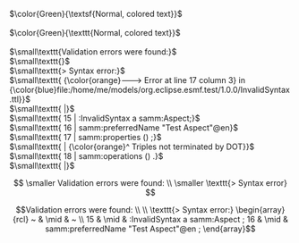 $\color{Green}{\textsf{Normal, colored text}}$<br>
<br>
$\color{Green}{\texttt{Normal, colored text}}$<br>
<br>
$\small\texttt{Validation errors were found:}$<br>
$\small\texttt{}$<br>
$\small\texttt{> Syntax error:}$<br>
$\small\texttt{  {\color{orange}---> Error at line 17 column 3} in {\color{blue}file:/home/me/models/org.eclipse.esmf.test/1.0.0/InvalidSyntax.ttl}}$<br>
$\small\texttt{     |}$<br>
$\small\texttt{  15 | :InvalidSyntax a samm:Aspect;}$<br>
$\small\texttt{  16 |    samm:preferredName "Test Aspect"@en}$<br>
$\small\texttt{  17 |    samm:properties () ;}$<br>
$\small\texttt{     |    {\color{orange}^ Triples not terminated by DOT}}$<br>
$\small\texttt{  18 |    samm:operations () .}$<br>
$\small\texttt{     |}$<br>


$$
\smaller Validation errors were found: \\
\smaller \texttt{> Syntax error}
$$


```math
Validation errors were found: \\
\\
\texttt{> Syntax error:}
\begin{array}{rcl}
~ & \mid & ~ \\
15 & \mid & :InvalidSyntax a samm:Aspect ;
16 & \mid &    samm:preferredName "Test Aspect"@en ;
\end{array}
```
